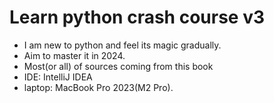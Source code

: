 # Learn python crash course v3
- I am new to python and feel its magic gradually.
- Aim to master it in 2024.
- Most(or all) of sources coming from this book
- IDE: IntelliJ IDEA
- laptop: MacBook Pro 2023(M2 Pro).
